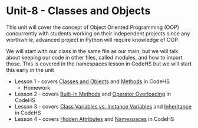 # Unit-8 - Classes and Objects

This unit will cover the concept of Object Oriented Programming (OOP) concurrently with students working on their independent projects since any worthwhile, advanced project in Python will require knowledge of OOP.

We will start with our class in the same file as our main, but we will talk about keeping our code in other files, called modules, and how to import those. This is covered in the namespaces lesson in CodeHS but we will start this early in the unit

* Lesson 1 - covers [Classes and Objects](https://codehs.com/lms/assignment/128203660) and [Methods](https://codehs.com/lms/assignment/128203667) in CodeHS
    * Homework
* Lesson 2 - covers [Built-In Methods](https://codehs.com/lms/assignment/128203674) and [Operator Overloading](https://codehs.com/lms/assignment/128203684) in CodeHS
* Lesson 3 - covers [Class Variables vs. Instance Variables](https://codehs.com/lms/assignment/128203692) and [Inheritance](https://codehs.com/lms/assignment/128203700) in CodeHS
* Lesson 4 - covers [Hidden Attributes](https://codehs.com/lms/assignment/128203707) and [Namespaces](https://codehs.com/lms/assignment/128203714) in CodeHS
